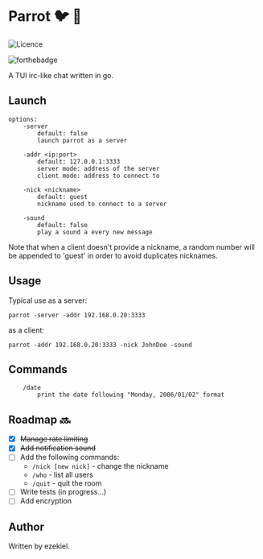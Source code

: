 # Parrot :bird: :speech_balloon:
![Licence](https://img.shields.io/badge/License-GPL-brightgreen)

![forthebadge](https://forthebadge.com/images/badges/built-with-love.svg)

A TUI irc-like chat written in go.

## Launch
```
options:
    -server
        default: false
        launch parrot as a server

    -addr <ip:port>
        default: 127.0.0.1:3333
        server mode: address of the server
        client mode: address to connect to
    
    -nick <nickname>
        default: guest
        nickname used to connect to a server

    -sound
        default: false
        play a sound a every new message
```

Note that when a client doesn't provide a nickname, a random number will be appended to 'guest' in order to avoid duplicates nicknames.

## Usage
Typical use as a server:

`parrot -server -addr 192.168.0.20:3333`

as a client:

`parrot -addr 192.168.0.20:3333 -nick JohnDoe -sound`

## Commands
```
    /date
        print the date following "Monday, 2006/01/02" format
```
## Roadmap :soon:
* [x] ~~Manage rate limiting~~
* [x] ~~Add notification sound~~
* [ ] Add the following commands:
    * `/nick [new nick]` - change the nickname
    * `/who` - list all users
    * `/quit` - quit the room
* [ ] Write tests (in progress...)
* [ ] Add encryption

## Author
Written by ezekiel.
